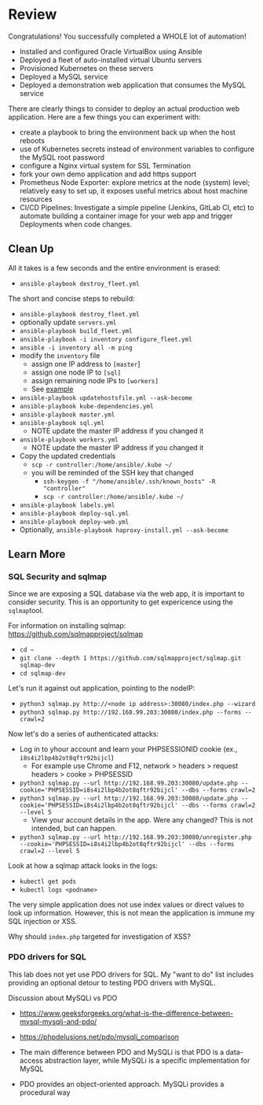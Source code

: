 # Review
Congratulations! You successfully completed a WHOLE lot of automation!
- Installed and configured Oracle VirtualBox using Ansible
- Deployed a fleet of auto-installed virtual Ubuntu servers
- Provisioned Kubernetes on these servers
- Deployed a MySQL service
- Deployed a demonstration web application that consumes the MySQL service

There are clearly things to consider to deploy an actual production web application. Here are a few things you can experiment with:
- create a playbook to bring the environment back up when the host reboots
- use of Kubernetes secrets instead of environment variables to configure the MySQL root password
- configure a Nginx virtual system for SSL Termination
- fork your own demo application and add https support
- Prometheus Node Exporter: explore metrics at the node (system) level; relatively easy to set up, it exposes useful metrics about host machine resources
- CI/CD Pipelines: Investigate a simple pipeline (Jenkins, GitLab CI, etc) to automate building a container image for your web app and trigger Deployments when code changes.

## Clean Up
All it takes is a few seconds and the entire environment is erased:
- `ansible-playbook destroy_fleet.yml`

The short and concise steps to rebuild:
- `ansible-playbook destroy_fleet.yml`
- optionally update `servers.yml`
- `ansible-playbook build_fleet.yml`
- `ansible-playbook -i inventory configure_fleet.yml`
- `ansible -i inventory all -m ping`
- modify the `inventory` file
  - assign one IP address to `[master`]
  - assign one node IP to `[sql]`
  - assign remaining node IPs to `[workers]`
  - See [example](inventory)
- `ansible-playbook updatehostsfile.yml --ask-become`
- `ansible-playbook kube-dependencies.yml`
- `ansible-playbook master.yml`
- `ansible-playbook sql.yml`
  - NOTE update the master IP address if you changed it
- `ansible-playbook workers.yml`
  - NOTE update the master IP address if you changed it
- Copy the updated credentials
  - `scp -r controller:/home/ansible/.kube ~/`
  - you will be reminded of the SSH key that changed
    - `ssh-keygen -f "/home/ansible/.ssh/known_hosts" -R "controller"`
    - `scp -r controller:/home/ansible/.kube ~/`
- `ansible-playbook labels.yml`
- `ansible-playbook deploy-sql.yml`
- `ansible-playbook deploy-web.yml`
- Optionally, `ansible-playbook haproxy-install.yml --ask-become`

## Learn More
### SQL Security and sqlmap
Since we are exposing a SQL database via the web app, it is important to consider security. This is an opportunity to get expericence using the `sqlmap`tool.

For information on installing sqlmap: https://github.com/sqlmapproject/sqlmap
- `cd ~`
- `git clone --depth 1 https://github.com/sqlmapproject/sqlmap.git sqlmap-dev`
- `cd sqlmap-dev`

Let's run it against out application, pointing to the nodeIP:
- `python3 sqlmap.py http://<node ip address>:30080/index.php --wizard`
- `python3 sqlmap.py http://192.168.99.203:30080/index.php --forms --crawl=2`

Now let's do a series of authenticated attacks:
- Log in to yhour account and learn your PHPSESSIONID cookie (ex., `i8s4i2lbp4b2ot8qftr92bijcl`)
  - For example use Chrome and F12, network > headers > request headers > cooke > PHPSESSID
- `python3 sqlmap.py --url http://192.168.99.203:30080/update.php --cookie='PHPSESSID=i8s4i2lbp4b2ot8qftr92bijcl' --dbs --forms crawl=2`
- `python3 sqlmap.py --url http://192.168.99.203:30080/update.php --cookie='PHPSESSID=i8s4i2lbp4b2ot8qftr92bijcl' --dbs --forms crawl=2 --level 5`
  - View your account details in the app. Were any changed? This is not intended, but can happen.
- `python3 sqlmap.py --url http://192.168.99.203:30080/unregister.php --cookie='PHPSESSID=i8s4i2lbp4b2ot8qftr92bijcl' --dbs --forms crawl=2 --level 5`

Look at how a sqlmap attack looks in the logs:
- `kubectl get pods`
- `kubectl logs <podname>`

The very simple application does not use index values or direct values to look up information. However, this is not mean the application is immune my SQL injection or XSS.

Why should `index.php` targeted for investigation of XSS?

### PDO drivers for SQL
This lab does not yet use PDO drivers for SQL. My "want to do" list includes providing an optional detour to testing PDO drivers with MySQL.

Discussion about MySQLi vs PDO
- https://www.geeksforgeeks.org/what-is-the-difference-between-mysql-mysqli-and-pdo/
- https://phpdelusions.net/pdo/mysqli_comparison

- The main difference between PDO and MySQLi is that PDO is a data-access abstraction layer, while MySQLi is a specific implementation for MySQL
-  PDO provides an object-oriented approach. MySQLi provides a procedural way
